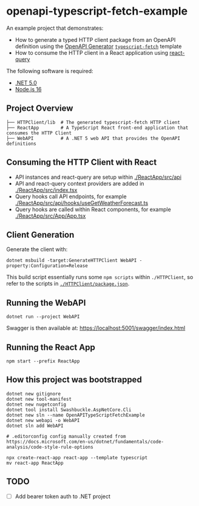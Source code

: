 # openapi-typescript-fetch-example

An example project that demonstrates:

- How to generate a typed HTTP client package from an OpenAPI definition using the [OpenAPI Generator](https://github.com/OpenAPITools/openapi-generator) [`typescript-fetch`](https://github.com/OpenAPITools/openapi-generator/blob/master/docs/generators/typescript-fetch.md) template
- How to consume the HTTP client in a React application using [react-query](https://github.com/tannerlinsley/react-query)

The following software is required:

- [.NET 5.0](https://dotnet.microsoft.com/download/dotnet/5.0)
- [Node.js 16](https://nodejs.org/)

## Project Overview

```console
├── HTTPClient/lib  # The generated typescript-fetch HTTP client
├── ReactApp        # A TypeScript React front-end application that consumes the HTTP Client
├── WebAPI          # A .NET 5 web API that provides the OpenAPI definitions
```

## Consuming the HTTP Client with React

- API instances and react-query are setup within [./ReactApp/src/api](./ReactApp/src/api)
- API and react-query context providers are added in [./ReactApp/src/index.tsx](./ReactApp/src/index.tsx)
- Query hooks call API endpoints, for example [./ReactApp/src/api/hooks/useGetWeatherForecast.ts](./ReactApp/src/api/hooks/useGetWeatherForecast.ts)
- Query hooks are called within React components, for example [./ReactApp/src/App/App.tsx](./ReactApp/src/App/App.tsx)

## Client Generation

Generate the client with:

```console
dotnet msbuild -target:GenerateHTTPClient WebAPI -property:Configuration=Release
```

This build script essentially runs some `npm scripts` within `./HTTPClient`, so refer to the scripts in [`./HTTPClient/package.json`](./HTTPClient/package.json).

## Running the WebAPI

```console
dotnet run --project WebAPI
```

Swagger is then available at: <https://localhost:5001/swagger/index.html>

## Running the React App

```console
npm start --prefix ReactApp
```

## How this project was bootstrapped

```console
dotnet new gitignore
dotnet new tool-manifest
dotnet new nugetconfig
dotnet tool install Swashbuckle.AspNetCore.Cli
dotnet new sln --name OpenAPITypeScriptFetchExample
dotnet new webapi -o WebAPI
dotnet sln add WebAPI

# .editorconfig config manually created from https://docs.microsoft.com/en-us/dotnet/fundamentals/code-analysis/code-style-rule-options

npx create-react-app react-app --template typescript
mv react-app ReactApp
```

## TODO

- [ ] Add bearer token auth to .NET project
